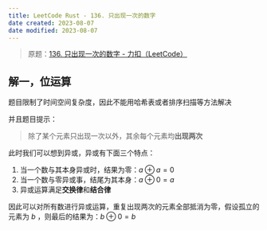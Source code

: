 ```yaml
---
title: LeetCode Rust - 136. 只出现一次的数字
date created: 2023-08-07
date modified: 2023-08-07
---
```


> 原题：[136. 只出现一次的数字 - 力扣（LeetCode）](https://leetcode.cn/problems/single-number/)

## 解一，位运算

题目限制了时间空间复杂度，因此不能用哈希表或者排序扫描等方法解决

并且题目提示：

> 除了某个元素只出现一次以外，其余每个元素均**出现两次**

此时我们可以想到异或，异或有下面三个特点：

1. 当一个数与其本身异或时，结果为零：$a\oplus a = 0$
2. 当一个数与零异或事，结尾为其本身：$a\oplus 0 = a$
3. 异或运算满足**交换律**和**结合律**

因此可以对所有数进行异或运算，重复出现两次的元素全部抵消为零，假设孤立的元素为 $b$ ，则最后的结果为：$b\oplus 0 = b$

```rust

```